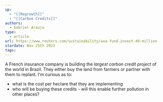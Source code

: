 ```yaml
---
up:
  - "[[Regrowth]]"
  - "[[Carbon Credits]]"
authors:
  - Gabriel Araujo
type:
  - article
url: https://www.reuters.com/sustainability/axa-fund-invest-49-million-brazil-reforestation-projects-2023-07-18/
stardate: Nov 25th 2023
tags:
---
```

A French insurance company is building the *largest carbon credit project* of the world in Brazil. They either buy the land from farmers or partner with them to replant. I'm curious as to:
- what is the cost per hectare that they are implementing
- who will be buying these credits - will this enable further pollution in other places?